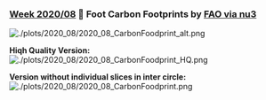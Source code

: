 ### [Week 2020/08](https://github.com/Z3tt/TidyTuesday/tree/master/R/2020_08_CarbonFootprint.Rmd) 🍖 Foot Carbon Footprints by [FAO via nu3](https://www.nu3.de/blogs/nutrition/food-carbon-footprint-index-2018)
![./plots/2020_08/2020_08_CarbonFoodprint_alt.png](https://raw.githubusercontent.com/Z3tt/TidyTuesday/master/plots/2020_08/2020_08_CarbonFoodprint_alt.png)

**Hiqh Quality Version:**
![./plots/2020_08/2020_08_CarbonFoodprint_HQ.png](https://raw.githubusercontent.com/Z3tt/TidyTuesday/master/plots/2020_08/2020_08_CarbonFoodprint_HQ.png)

**Version without individual slices in inter circle:**
![./plots/2020_08/2020_08_CarbonFoodprint.png](https://raw.githubusercontent.com/Z3tt/TidyTuesday/master/plots/2020_08/2020_08_CarbonFoodprint.png)
